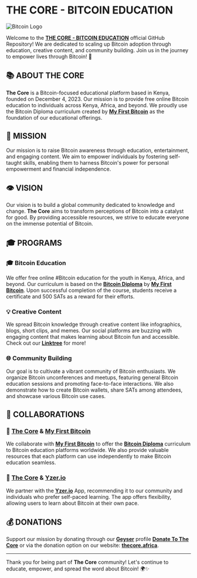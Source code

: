 # THE CORE - BITCOIN EDUCATION
![Bitcoin Logo](https://upload.wikimedia.org/wikipedia/commons/4/46/Bitcoin.svg)

Welcome to the [**THE CORE - BITCOIN EDUCATION**](https://github.com/thecore21m-btc) official GitHub Repository! We are dedicated to scaling up Bitcoin adoption through education, creative content, and community building. Join us in the journey to empower lives through Bitcoin! 🚀

## 📚 ABOUT THE CORE

**The Core** is a Bitcoin-focused educational platform based in Kenya, founded on December 4, 2023. Our mission is to provide free online Bitcoin education to individuals across Kenya, Africa, and beyond. We proudly use the Bitcoin Diploma curriculum created by [**My First Bitcoin**](https://github.com/MyFirstBitcoin) as the foundation of our educational offerings.

## 🚀 MISSION

Our mission is to raise Bitcoin awareness through education, entertainment, and engaging content. We aim to empower individuals by fostering self-taught skills, enabling them to harness Bitcoin's power for personal empowerment and financial independence.

## 👁️ VISION

Our vision is to build a global community dedicated to knowledge and change. **The Core** aims to transform perceptions of Bitcoin into a catalyst for good. By providing accessible resources, we strive to educate everyone on the immense potential of Bitcoin.

## 🎓 PROGRAMS

### 🎓 Bitcoin Education
We offer free online #Bitcoin education for the youth in Kenya, Africa, and beyond. Our curriculum is based on the [**Bitcoin Diploma**](https://github.com/MyFirstBitcoin/Bitcoin-Diploma) by [**My First Bitcoin**](https://github.com/MyFirstBitcoin). Upon successful completion of the course, students receive a certificate and 500 SATs as a reward for their efforts.

### 💡 Creative Content
We spread Bitcoin knowledge through creative content like infographics, blogs, short clips, and memes. Our social platforms are buzzing with engaging content that makes learning about Bitcoin fun and accessible. Check out our [**Linktree**](https://linktr.ee/thecore21m) for more!

### 🌐 Community Building
Our goal is to cultivate a vibrant community of Bitcoin enthusiasts. We organize Bitcoin unconferences and meetups, featuring general Bitcoin education sessions and promoting face-to-face interactions. We also demonstrate how to create Bitcoin wallets, share SATs among attendees, and showcase various Bitcoin use cases.

## 🤝 COLLABORATIONS

### 🤝 [**The Core**](https://github.com/thecore21m) & [**My First Bitcoin**](https://github.com/MyFirstBitcoin)
We collaborate with [**My First Bitcoin**](https://github.com/MyFirstBitcoin) to offer the [**Bitcoin Diploma**](https://github.com/MyFirstBitcoin/Bitcoin-Diploma) curriculum to Bitcoin education platforms worldwide. We also provide valuable resources that each platform can use independently to make Bitcoin education seamless.

### 🤝 [**The Core**](https://github.com/thecore21m) & [**Yzer.io**](https://yzer.io/)
We partner with the [**Yzer.io**](https://yzer.io/) App, recommending it to our community and individuals who prefer self-paced learning. The app offers flexibility, allowing users to learn about Bitcoin at their own pace.

## 💰 DONATIONS

Support our mission by donating through our [**Geyser**](https://twitter.com/geyserfund) profile [**Donate To The Core**](https://geyser.fund/project/thecore21m) or via the donation option on our website: [**thecore.africa**](https://thecore.africa/).

---

Thank you for being part of **The Core** community! Let's continue to educate, empower, and spread the word about Bitcoin! 🌍✨
